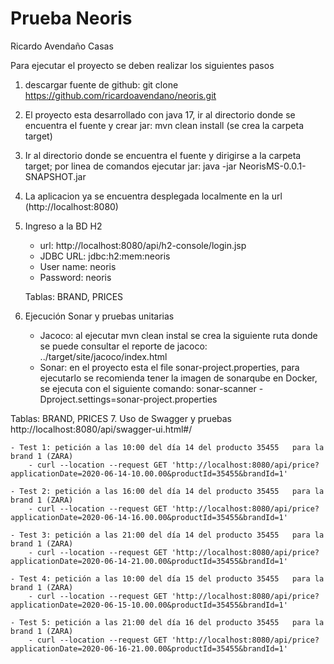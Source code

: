 # Prueba Neoris
Ricardo Avendaño Casas

Para ejecutar el proyecto se deben realizar los siguientes pasos
1. descargar fuente de github: git clone https://github.com/ricardoavendano/neoris.git
2. El proyecto esta desarrollado con java 17, ir al directorio donde se encuentra el fuente y crear jar: mvn clean install (se crea la carpeta target)
3. Ir al directorio donde se encuentra el fuente y dirigirse a la carpeta target; por linea de comandos ejecutar jar: java -jar NeorisMS-0.0.1-SNAPSHOT.jar
4. La aplicacion ya se encuentra desplegada localmente en la url (http://localhost:8080)
5. Ingreso a la BD H2
   - url: http://localhost:8080/api/h2-console/login.jsp
   - JDBC URL: jdbc:h2:mem:neoris
   - User name: neoris
   - Password: neoris

   Tablas: BRAND, PRICES
6. Ejecución Sonar y pruebas unitarias

   - Jacoco: al ejecutar mvn clean instal se crea la siguiente ruta donde se puede consultar el reporte de jacoco: ../target/site/jacoco/index.html
   - Sonar: en el proyecto esta el file sonar-project.properties, para ejecutarlo se recomienda tener la imagen de sonarqube en Docker, se ejecuta con el siguiente comando: sonar-scanner -Dproject.settings=sonar-project.properties

Tablas: BRAND, PRICES
7. Uso de Swagger y pruebas
   http://localhost:8080/api/swagger-ui.html#/


	- Test 1: petición a las 10:00 del día 14 del producto 35455   para la brand 1 (ZARA)
		- curl --location --request GET 'http://localhost:8080/api/price?applicationDate=2020-06-14-10.00.00&productId=35455&brandId=1'

	- Test 2: petición a las 16:00 del día 14 del producto 35455   para la brand 1 (ZARA)
		- curl --location --request GET 'http://localhost:8080/api/price?applicationDate=2020-06-14-16.00.00&productId=35455&brandId=1'

	- Test 3: petición a las 21:00 del día 14 del producto 35455   para la brand 1 (ZARA)
		- curl --location --request GET 'http://localhost:8080/api/price?applicationDate=2020-06-14-21.00.00&productId=35455&brandId=1'

	- Test 4: petición a las 10:00 del día 15 del producto 35455   para la brand 1 (ZARA)
		- curl --location --request GET 'http://localhost:8080/api/price?applicationDate=2020-06-15-10.00.00&productId=35455&brandId=1'

	- Test 5: petición a las 21:00 del día 16 del producto 35455   para la brand 1 (ZARA)
		- curl --location --request GET 'http://localhost:8080/api/price?applicationDate=2020-06-16-21.00.00&productId=35455&brandId=1'